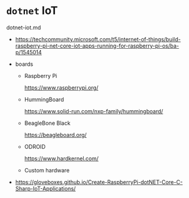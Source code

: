 # `dotnet` IoT

dotnet-iot.md

*   https://techcommunity.microsoft.com/t5/internet-of-things/build-raspberry-pi-net-core-iot-apps-running-for-raspberry-pi-os/ba-p/1545014

*   boards

    *   Raspberry Pi

        https://www.raspberrypi.org/

    *   HummingBoard

        https://www.solid-run.com/nxp-family/hummingboard/

    *   BeagleBone Black

        https://beagleboard.org/

    *   ODROID

        https://www.hardkernel.com/

    *   Custom hardware

*   https://gloveboxes.github.io/Create-RaspberryPi-dotNET-Core-C-Sharp-IoT-Applications/

